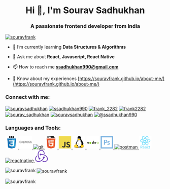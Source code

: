 <h1 align="center">Hi 👋, I'm Sourav Sadhukhan</h1>
<h3 align="center">A passionate frontend developer from India</h3>

<p align="left"> <a href="https://github.com/ryo-ma/github-profile-trophy"><img src="https://github-profile-trophy.vercel.app/?username=souravfrank" alt="souravfrank" /></a> </p>

- 🌱 I’m currently learning **Data Structures & Algorithms**

- 💬 Ask me about **React, Javascript, React Native**

- 📫 How to reach me **ssadhukhan990@gmail.com**

- 📄 Know about my experiences [https://souravfrank.github.io/about-me/](https://souravfrank.github.io/about-me/)

<h3 align="left">Connect with me:</h3>
<p align="left">
<a href="https://linkedin.com/in/souravsadhukhan" target="blank"><img align="center" src="https://raw.githubusercontent.com/rahuldkjain/github-profile-readme-generator/master/src/images/icons/Social/linked-in-alt.svg" alt="souravsadhukhan" height="30" width="40" /></a>
<a href="https://fb.com/ssadhukhan990" target="blank"><img align="center" src="https://raw.githubusercontent.com/rahuldkjain/github-profile-readme-generator/master/src/images/icons/Social/facebook.svg" alt="ssadhukhan990" height="30" width="40" /></a>
<a href="https://instagram.com/frank_2282" target="blank"><img align="center" src="https://raw.githubusercontent.com/rahuldkjain/github-profile-readme-generator/master/src/images/icons/Social/instagram.svg" alt="frank_2282" height="30" width="40" /></a>
<a href="https://www.hackerrank.com/frank2282" target="blank"><img align="center" src="https://raw.githubusercontent.com/rahuldkjain/github-profile-readme-generator/master/src/images/icons/Social/hackerrank.svg" alt="frank2282" height="30" width="40" /></a>
<a href="https://codeforces.com/profile/sourav_sadhukhan" target="blank"><img align="center" src="https://cdn.jsdelivr.net/npm/simple-icons@3.0.1/icons/codeforces.svg" alt="sourav_sadhukhan" height="30" width="40" /></a>
<a href="https://www.leetcode.com/souravsadhukhan" target="blank"><img align="center" src="https://raw.githubusercontent.com/rahuldkjain/github-profile-readme-generator/master/src/images/icons/Social/leet-code.svg" alt="souravsadhukhan" height="30" width="40" /></a>
<a href="https://www.hackerearth.com/@ssadhukhan990" target="blank"><img align="center" src="https://raw.githubusercontent.com/rahuldkjain/github-profile-readme-generator/master/src/images/icons/Social/hackerearth.svg" alt="@ssadhukhan990" height="30" width="40" /></a>
</p>

<h3 align="left">Languages and Tools:</h3>
<p align="left"> <a href="https://www.w3schools.com/css/" target="_blank"> <img src="https://raw.githubusercontent.com/devicons/devicon/master/icons/css3/css3-original-wordmark.svg" alt="css3" width="40" height="40"/> </a> <a href="https://expressjs.com" target="_blank"> <img src="https://raw.githubusercontent.com/devicons/devicon/master/icons/express/express-original-wordmark.svg" alt="express" width="40" height="40"/> </a> <a href="https://git-scm.com/" target="_blank"> <img src="https://www.vectorlogo.zone/logos/git-scm/git-scm-icon.svg" alt="git" width="40" height="40"/> </a> <a href="https://www.w3.org/html/" target="_blank"> <img src="https://raw.githubusercontent.com/devicons/devicon/master/icons/html5/html5-original-wordmark.svg" alt="html5" width="40" height="40"/> </a> <a href="https://developer.mozilla.org/en-US/docs/Web/JavaScript" target="_blank"> <img src="https://raw.githubusercontent.com/devicons/devicon/master/icons/javascript/javascript-original.svg" alt="javascript" width="40" height="40"/> </a> <a href="https://www.linux.org/" target="_blank"> <img src="https://raw.githubusercontent.com/devicons/devicon/master/icons/linux/linux-original.svg" alt="linux" width="40" height="40"/> </a> <a href="https://nodejs.org" target="_blank"> <img src="https://raw.githubusercontent.com/devicons/devicon/master/icons/nodejs/nodejs-original-wordmark.svg" alt="nodejs" width="40" height="40"/> </a> <a href="https://www.photoshop.com/en" target="_blank"> <img src="https://raw.githubusercontent.com/devicons/devicon/master/icons/photoshop/photoshop-line.svg" alt="photoshop" width="40" height="40"/> </a> <a href="https://postman.com" target="_blank"> <img src="https://www.vectorlogo.zone/logos/getpostman/getpostman-icon.svg" alt="postman" width="40" height="40"/> </a> <a href="https://reactjs.org/" target="_blank"> <img src="https://raw.githubusercontent.com/devicons/devicon/master/icons/react/react-original-wordmark.svg" alt="react" width="40" height="40"/> </a> <a href="https://reactnative.dev/" target="_blank"> <img src="https://reactnative.dev/img/header_logo.svg" alt="reactnative" width="40" height="40"/> </a> <a href="https://redux.js.org" target="_blank"> <img src="https://raw.githubusercontent.com/devicons/devicon/master/icons/redux/redux-original.svg" alt="redux" width="40" height="40"/> </a> </p>

<p><img align="left" src="https://github-readme-stats.vercel.app/api/top-langs?username=souravfrank&show_icons=true&theme=dracula&locale=en&layout=compact" alt="souravfrank" /></p>

<p>&nbsp;<img align="center" src="https://github-readme-stats.vercel.app/api?username=souravfrank&show_icons=true&locale=en" alt="souravfrank" /></p>

<p><img align="center" src="https://github-readme-streak-stats.herokuapp.com/?user=souravfrank&theme=dark" alt="souravfrank" /></p>
